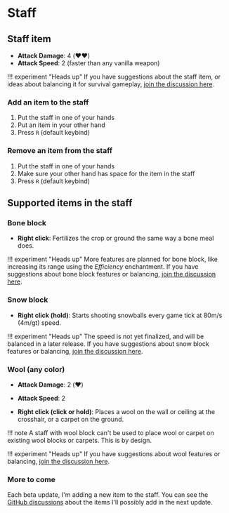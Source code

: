 # Staff

## Staff item

* **Attack Damage**: 4 (❤️❤️)
* **Attack Speed**: 2 (faster than any vanilla weapon)

!!! experiment "Heads up"
    If you have suggestions about the staff item, or ideas about balancing it for survival gameplay,
    [join the discussion here](https://github.com/opekope2/StaffMod/discussions/6).

### Add an item to the staff

1. Put the staff in one of your hands
2. Put an item in your other hand
3. Press `R` (default keybind)

### Remove an item from the staff

1. Put the staff in one of your hands
2. Make sure your other hand has space for the item in the staff
3. Press `R` (default keybind)

## Supported items in the staff

### Bone block

* **Right click**: Fertilizes the crop or ground the same way a bone meal does.

!!! experiment "Heads up"
    More features are planned for bone block, like increasing its range using the *Efficiency* enchantment.
    If you have suggestions about bone block features or balancing,
    [join the discussion here](https://github.com/opekope2/StaffMod/discussions/7).

### Snow block

* **Right click (hold)**: Starts shooting snowballs every game tick at 80m/s (4m/gt) speed.

!!! experiment "Heads up"
    The speed is not yet finalized, and will be balanced in a later release.
    If you have suggestions about snow block features or balancing,
    [join the discussion here](https://github.com/opekope2/StaffMod/discussions/4).

### Wool (any color)

* **Attack Damage**: 2 (❤️)
* **Attack Speed**: 2

* **Right click (click or hold)**: Places a wool on the wall or ceiling at the crosshair, or a carpet on the ground.

!!! note
    A staff with wool block can't be used to place wool or carpet on existing wool blocks or carpets. This is by design.

!!! experiment "Heads up"
    If you have suggestions about wool features or balancing,
    [join the discussion here](https://github.com/opekope2/StaffMod/discussions/5).

### More to come

Each beta update, I'm adding a new item to the staff. You can see the [GitHub discussions](https://github.com/opekope2/StaffMod/discussions/4)
about the items I'll possibly add in the next update.
